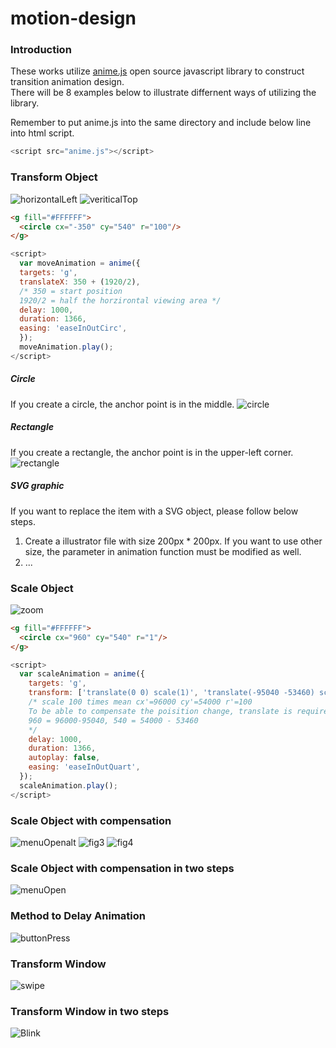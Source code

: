 # motion-design
### Introduction 
These works utilize [anime.js](http://anime-js.com) open source javascript library to construct transition animation design.  
There will be 8 examples below to illustrate differnent ways of utilizing the library.

Remember to put anime.js into the same directory and include below line into html script.  
```javascript
<script src="anime.js"></script>
```
### Transform Object
![horizontalLeft](././material/horizontalLeft.gif)
![veriticalTop](././material/verticalTop.gif)

```html
<g fill="#FFFFFF">
  <circle cx="-350" cy="540" r="100"/>
</g>
```
```javascript
<script>
  var moveAnimation = anime({
  targets: 'g',
  translateX: 350 + (1920/2), 
  /* 350 = start position 
  1920/2 = half the horzirontal viewing area */
  delay: 1000,
  duration: 1366,
  easing: 'easeInOutCirc',
  });
  moveAnimation.play();
</script>
```

##### Circle
If you create a circle, the anchor point is in the middle.
![circle](././material/figure-02.jpg)

##### Rectangle
If you create a rectangle, the anchor point is in the upper-left corner.
![rectangle](././material/figure-01.jpg)

##### SVG graphic
If you want to replace the item with a SVG object, please follow below steps.
1. Create a illustrator file with size 200px * 200px. If you want to use other size, the parameter in animation function must be modified as well.
2. ...


### Scale Object
![zoom](././material/zoom.gif)
```html
<g fill="#FFFFFF">
  <circle cx="960" cy="540" r="1"/>
</g>
```
```javascript
<script>
  var scaleAnimation = anime({
    targets: 'g',
    transform: ['translate(0 0) scale(1)', 'translate(-95040 -53460) scale(100)'],
    /* scale 100 times mean cx'=96000 cy'=54000 r'=100
    To be able to compensate the poisition change, translate is required
    960 = 96000-95040, 540 = 54000 - 53460
    */
    delay: 1000,
    duration: 1366,
    autoplay: false,
    easing: 'easeInOutQuart',
  });
  scaleAnimation.play();
</script>
```

### Scale Object with compensation
![menuOpenalt](././material/menuOpenalt.gif)
![fig3](././material/figure-03.jpg)
![fig4](././material/figure-04.jpg)
### Scale Object with compensation in two steps

![menuOpen](././material/menuOpen.gif)

### Method to Delay Animation
![buttonPress](././material/buttonPress.gif)

### Transform Window
![swipe](././material/swipe.gif)

### Transform Window in two steps
![Blink](././material/Blink.gif)
